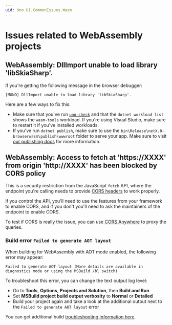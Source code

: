 ```yaml
---
uid: Uno.UI.CommonIssues.Wasm
---
```


# Issues related to WebAssembly projects

## WebAssembly: DllImport unable to load library 'libSkiaSharp'.

If you're getting the following message in the browser debugger:

```
[MONO] DllImport unable to load library 'libSkiaSharp'.
```

Here are a few ways to fix this:

- Make sure that you've run [`uno-check`](xref:UnoCheck.UsingUnoCheck) and that the `dotnet workload list` shows the `wasm-tools` workload. If you're using Visual Studio, make sure to restart it if you've installed workloads.
- If you've run `dotnet publish`, make sure to use the `bin\Release\netX.0-browserwasm\publish\wwwroot` folder to serve your app. Make sure to visit [our publishing docs](xref:uno.publishing.overview) for more information.

## WebAssembly: Access to fetch at 'https://XXXX' from origin 'http://XXXX' has been blocked by CORS policy

This is a security restriction from the JavaScript `fetch` API, where the endpoint you're calling needs to provide [CORS headers](https://developer.mozilla.org/en-US/docs/Web/HTTP/CORS) to work properly.

If you control the API, you'll need to use the features from your framework to enable CORS, and if you don't you'll need to ask the maintainers of the endpoint to enable CORS.

To test if CORS is really the issue, you can use [CORS Anywhere](https://cors-anywhere.herokuapp.com/) to proxy the queries.

### Build error `Failed to generate AOT layout`

When building for WebAssembly with AOT mode enabled, the following error may appear:

```console
Failed to generate AOT layout (More details are available in diagnostics mode or using the MSBuild /bl switch)
```

To troubleshoot this error, you can change the text output log level:

- Go to **Tools**, **Options**, **Projects and Solution**, then **Build and Run**
- Set **MSBuild project build output verbosity** to **Normal** or **Detailed**
- Build your project again and take a look at the additional output next to the `Failed to generate AOT layout` error

You can get additional build [troubleshooting information here](uno-builds-troubleshooting.md).
